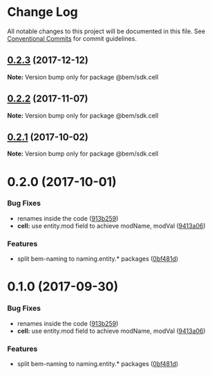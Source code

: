 # Change Log

All notable changes to this project will be documented in this file.
See [Conventional Commits](https://conventionalcommits.org) for commit guidelines.

<a name="0.2.3"></a>
## [0.2.3](https://github.com/bem/bem-sdk/compare/@bem/sdk.cell@0.2.2...@bem/sdk.cell@0.2.3) (2017-12-12)




**Note:** Version bump only for package @bem/sdk.cell

<a name="0.2.2"></a>
## [0.2.2](https://github.com/bem/bem-sdk/compare/@bem/sdk.cell@0.2.0...@bem/sdk.cell@0.2.2) (2017-11-07)




**Note:** Version bump only for package @bem/sdk.cell

<a name="0.2.1"></a>
## [0.2.1](https://github.com/bem/bem-sdk/compare/@bem/sdk.cell@0.2.0...@bem/sdk.cell@0.2.1) (2017-10-02)




**Note:** Version bump only for package @bem/sdk.cell

<a name="0.2.0"></a>
# 0.2.0 (2017-10-01)


### Bug Fixes

* renames inside the code ([913b259](https://github.com/bem/bem-sdk/commit/913b259))
* **cell:** use entity.mod field to achieve modName, modVal ([9413a06](https://github.com/bem/bem-sdk/commit/9413a06))


### Features

* split bem-naming to naming.entity.* packages ([0bf481d](https://github.com/bem/bem-sdk/commit/0bf481d))




<a name="0.1.0"></a>
# 0.1.0 (2017-09-30)


### Bug Fixes

* renames inside the code ([913b259](https://github.com/bem/bem-sdk/commit/913b259))
* **cell:** use entity.mod field to achieve modName, modVal ([9413a06](https://github.com/bem/bem-sdk/commit/9413a06))


### Features

* split bem-naming to naming.entity.* packages ([0bf481d](https://github.com/bem/bem-sdk/commit/0bf481d))
